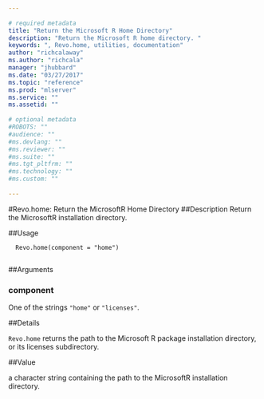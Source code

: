 ```yaml
--- 
 
# required metadata 
title: "Return the Microsoft R Home Directory" 
description: "Return the Microsoft R home directory. " 
keywords: ", Revo.home, utilities, documentation" 
author: "richcalaway"
ms.author: "richcala" 
manager: "jhubbard" 
ms.date: "03/27/2017" 
ms.topic: "reference" 
ms.prod: "mlserver" 
ms.service: "" 
ms.assetid: "" 
 
# optional metadata 
#ROBOTS: "" 
#audience: "" 
#ms.devlang: "" 
#ms.reviewer: "" 
#ms.suite: "" 
#ms.tgt_pltfrm: "" 
#ms.technology: "" 
#ms.custom: "" 
 
--- 
```

 
 
 
 #Revo.home: Return the MicrosoftR Home Directory 
 ##Description
 Return the MicrosoftR installation directory.
 
 
 ##Usage

```   
  Revo.home(component = "home")
 
```
 
 
 ##Arguments

   
    
 ### component
 One of the strings `"home"` or `"licenses"`.  
  
 
 
 ##Details
 
`Revo.home` returns the path to the Microsoft R package installation directory, or its licenses subdirectory. 
 
 
 ##Value
 
a character string containing the path to the
MicrosoftR installation directory. 
 
 
 
 
 
